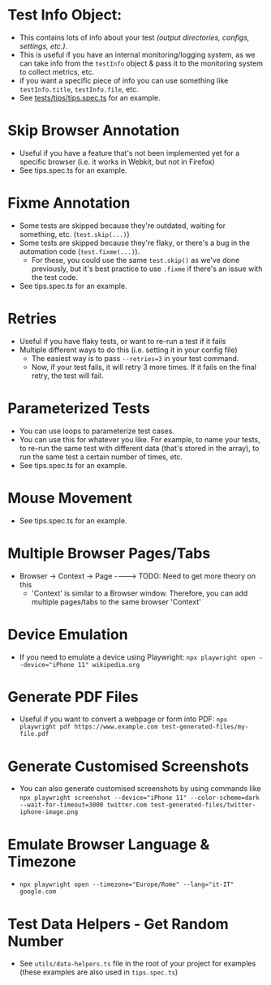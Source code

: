 # Test Info Object:

- This contains lots of info about your test _(output directories, configs, settings, etc.)_.
- This is useful if you have an internal monitoring/logging system, as we can take info from the `testInfo` object & pass it to the monitoring system to collect metrics, etc.
- if you want a specific piece of info you can use something like `testInfo.title`, `testInfo.file`, etc.
- See [tests/tips/tips.spec.ts](tests/tips/tips.spec.ts) for an example.

# Skip Browser Annotation

- Useful if you have a feature that's not been implemented yet for a specific browser (i.e. it works in Webkit, but not in Firefox)
- See tips.spec.ts for an example.

# Fixme Annotation

- Some tests are skipped because they're outdated, waiting for something, etc. (`test.skip(...)`)
- Some tests are skipped because they're flaky, or there's a bug in the automation code (`test.fixme(...)`).
  - For these, you could use the same `test.skip()` as we've done previously, but it's best practice to use `.fixme` if there's an issue with the test code.
- See tips.spec.ts for an example.

# Retries

- Useful if you have flaky tests, or want to re-run a test if it fails
- Multiple different ways to do this (i.e. setting it in your config file)
  - The easiest way is to pass `--retries=3` in your test command.
  - Now, if your test fails, it will retry 3 more times. If it fails on the final retry, the test will fail.

# Parameterized Tests

- You can use loops to parameterize test cases.
- You can use this for whatever you like. For example, to name your tests, to re-run the same test with different data (that's stored in the array), to run the same test a certain number of times, etc.
- See tips.spec.ts for an example.

# Mouse Movement

- See tips.spec.ts for an example.

# Multiple Browser Pages/Tabs

- Browser -> Context -> Page ----> TODO: Need to get more theory on this
  - 'Context' is similar to a Browser window. Therefore, you can add multiple pages/tabs to the same browser 'Context'

# Device Emulation

- If you need to emulate a device using Playwright: `npx playwright open --device="iPhone 11" wikipedia.org`

# Generate PDF Files

- Useful if you want to convert a webpage or form into PDF: `npx playwright pdf https://www.example.com test-generated-files/my-file.pdf`

# Generate Customised Screenshots

- You can also generate customised screenshots by using commands like `npx playwright screenshot --device="iPhone 11" --color-scheme=dark --wait-for-timeout=3000 twitter.com test-generated-files/twitter-iphone-image.png`

# Emulate Browser Language & Timezone

- `npx playwright open --timezone="Europe/Rome" --lang="it-IT" google.com`

# Test Data Helpers - Get Random Number

- See `utils/data-helpers.ts` file in the root of your project for examples (these examples are also used in `tips.spec.ts`)
